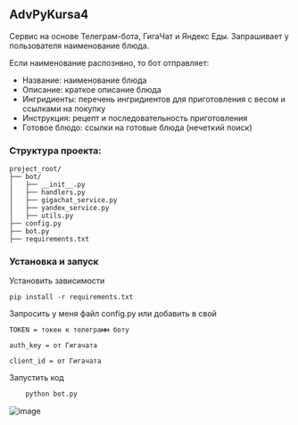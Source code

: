 ## AdvPyKursa4
 Сервис на основе Телеграм-бота, ГигаЧат и Яндекс Еды.
Запрашивает у пользователя наименование блюда.

Если наименование распознвно, то  бот отправляет:

- Название: наименование блюда
- Описание: краткое описание блюда
- Ингридиенты: перечень ингридиентов для приготовления с весом и ссылками на покупку
- Инструкция: рецепт и последовательность приготовления
- Готовое блюдо: ссылки на готовые блюда (нечеткий поиск)

### Структура проекта:
```
project_root/
├── bot/
│   ├── __init__.py
│   ├── handlers.py
│   ├── gigachat_service.py
│   ├── yandex_service.py
│   ├── utils.py
├── config.py
├── bot.py
├── requirements.txt
 ```

### Установка и запуск

Установить зависимости
 ```
 pip install -r requirements.txt
 ```

Запросить у меня файл config.py или добавить в свой 
 ```
TOKEN = токен к телеграмм боту

auth_key = от Гигачата 

client_id = от Гигачата 
 ```

Запустить код 
 ```bash
     python bot.py
 ```
![image](https://github.com/user-attachments/assets/6f815088-1bc8-449a-8341-140e4966e960)
